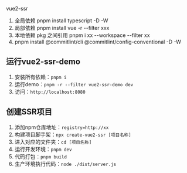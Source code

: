 vue2-ssr

1. 全局依赖 pnpm install typescript -D -W
2. 局部依赖 pnpm install vue -r --filter xxx
3. 本地依赖 pkg 之间引用 pnpm i xx --workspace --filter xx
4. pnpm install @commitlint/cli @commitlint/config-conventional -D -W

## 运行vue2-ssr-demo
1. 安装所有依赖：`pnpm i`
2. 运行demo：`pnpm -r --filter vue2-ssr-demo dev`
3. 访问：`http://localhost:8080`

## 创建SSR项目
1. 添加npm仓库地址：`registry=http://xx`
2. 构建项目脚手架：`npx create-vue2-ssr [项目名称]`
3. 进入对应的文件夹：`cd [项目名称]`
4. 运行开发环境：`pnpm dev`
5. 代码打包：`pnpm build`
6. 生产环境执行代码：`node ./dist/server.js`


